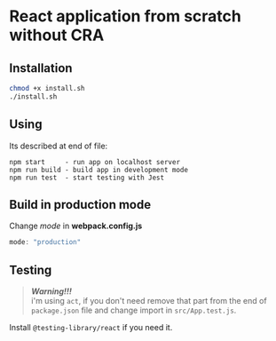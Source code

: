 # React application from scratch without CRA

## Installation
```bash
chmod +x install.sh
./install.sh
```
## Using
Its described at end of file:
```
npm start     - run app on localhost server
npm run build - build app in development mode
npm run test  - start testing with Jest
```
## Build in production mode
Change _mode_ in __webpack.config.js__
```js
mode: "production"
```
## Testing

> ***Warning!!!***  
  i'm using `act`, if you don't need remove that part from the end of `package.json` file and change import in `src/App.test.js`.
  
  Install `@testing-library/react` if you need it.
